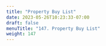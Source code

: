 ```yaml
---
title: "Property Buy List"
date: 2023-05-26T10:23:33-07:00
draft: false
menuTitle: "147. Property Buy List"
weight: 147
---
```


